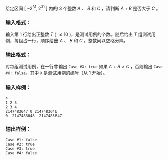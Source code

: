 <!-- Title
A+B 和 C (15)
-->
给定区间 [ $-2^{31}, 2^{31}$ ] 内的 3 个整数 $A$ 、 $B$ 和 $C$ ，请判断 $A+B$ 是否大于 $C$ 。

### 输入格式：

输入第 1 行给出正整数 $T$ ( $\le 10$ )，是测试用例的个数。随后给出 $T$ 组测试用例，每组占一行，顺序给出 $A$ 、 $B$ 和
$C$ 。整数间以空格分隔。

### 输出格式：

对每组测试用例，在一行中输出 `Case #X: true` 如果 $A+B>C$ ，否则输出 `Case #X: false`，其中 `X`
是测试用例的编号（从 1 开始）。

### 输入样例：

```
4
1 2 3
2 3 4
2147483647 0 2147483646
0 -2147483648 -2147483647
```

### 输出样例：

```
Case #1: false
Case #2: true
Case #3: true
Case #4: false
```
